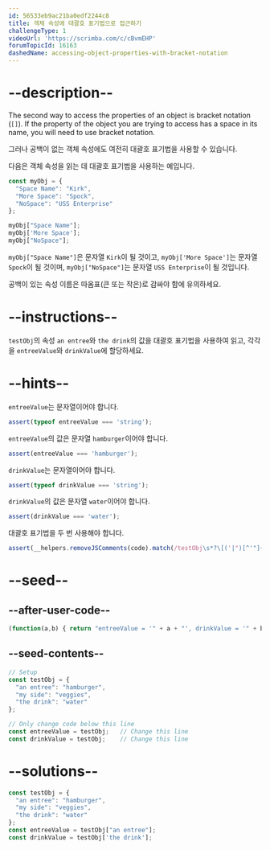 ```yaml
---
id: 56533eb9ac21ba0edf2244c8
title: 객체 속성에 대괄호 표기법으로 접근하기
challengeType: 1
videoUrl: 'https://scrimba.com/c/cBvmEHP'
forumTopicId: 16163
dashedName: accessing-object-properties-with-bracket-notation
---
```


# --description--

The second way to access the properties of an object is bracket notation (`[]`). If the property of the object you are trying to access has a space in its name, you will need to use bracket notation.

그러나 공백이 없는 객체 속성에도 여전히 대괄호 표기법을 사용할 수 있습니다.

다음은 객체 속성을 읽는 데 대괄호 표기법을 사용하는 예입니다.

```js
const myObj = {
  "Space Name": "Kirk",
  "More Space": "Spock",
  "NoSpace": "USS Enterprise"
};

myObj["Space Name"];
myObj['More Space'];
myObj["NoSpace"];
```

`myObj["Space Name"]`은 문자열 `Kirk`이 될 것이고, `myObj['More Space']`는 문자열 `Spock`이 될 것이며, `myObj["NoSpace"]`는 문자열 `USS Enterprise`이 될 것입니다.

공백이 있는 속성 이름은 따옴표(큰 또는 작은)로 감싸야 함에 유의하세요.

# --instructions--

`testObj`의 속성 `an entree`와 `the drink`의 값을 대괄호 표기법을 사용하여 읽고, 각각을 `entreeValue`와 `drinkValue`에 할당하세요.

# --hints--

`entreeValue`는 문자열이어야 합니다.

```js
assert(typeof entreeValue === 'string');
```

`entreeValue`의 값은 문자열 `hamburger`이어야 합니다.

```js
assert(entreeValue === 'hamburger');
```

`drinkValue`는 문자열이어야 합니다.

```js
assert(typeof drinkValue === 'string');
```

`drinkValue`의 값은 문자열 `water`이어야 합니다.

```js
assert(drinkValue === 'water');
```

대괄호 표기법을 두 번 사용해야 합니다.

```js
assert(__helpers.removeJSComments(code).match(/testObj\s*?\[('|")[^'"]+\1\]/g).length > 1);
```

# --seed--

## --after-user-code--

```js
(function(a,b) { return "entreeValue = '" + a + "', drinkValue = '" + b + "'"; })(entreeValue,drinkValue);
```

## --seed-contents--

```js
// Setup
const testObj = {
  "an entree": "hamburger",
  "my side": "veggies",
  "the drink": "water"
};

// Only change code below this line
const entreeValue = testObj;   // Change this line
const drinkValue = testObj;    // Change this line
```

# --solutions--

```js
const testObj = {
  "an entree": "hamburger",
  "my side": "veggies",
  "the drink": "water"
};
const entreeValue = testObj["an entree"];
const drinkValue = testObj['the drink'];
```

